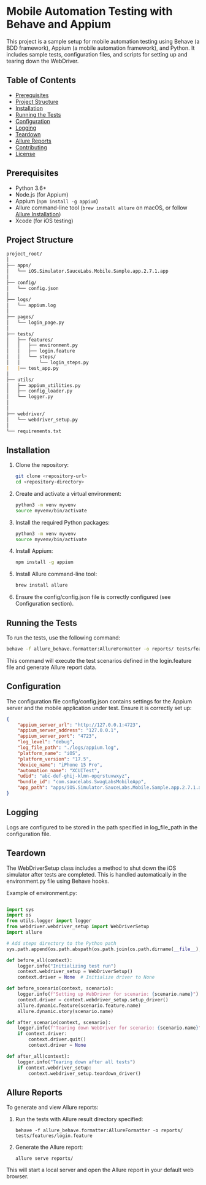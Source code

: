 # Mobile Automation Testing with Behave and Appium

This project is a sample setup for mobile automation testing using Behave (a BDD framework), Appium (a mobile automation framework), and Python. It includes sample tests, configuration files, and scripts for setting up and tearing down the WebDriver.

## Table of Contents

- [Prerequisites](#prerequisites)
- [Project Structure](#project-structure)
- [Installation](#installation)
- [Running the Tests](#running-the-tests)
- [Configuration](#configuration)
- [Logging](#logging)
- [Teardown](#teardown)
- [Allure Reports](#allure-reports)
- [Contributing](#contributing)
- [License](#license)

## Prerequisites

- Python 3.6+
- Node.js (for Appium)
- Appium (`npm install -g appium`)
- Allure command-line tool (`brew install allure` on macOS, or follow [Allure Installation](https://docs.qameta.io/allure/#_installing_a_commandline))
- Xcode (for iOS testing)

## Project Structure

```markdown
project_root/
│
├── apps/
│   └── iOS.Simulator.SauceLabs.Mobile.Sample.app.2.7.1.app
│
├── config/
│   └── config.json
│
├── logs/
│   └── appium.log
│
├── pages/
│   └── login_page.py
│
├── tests/
│   ├── features/
│   │   ├── environment.py
│   │   ├── login.feature
│   │   └── steps/
│   │       └── login_steps.py
|   |── test_app.py   
│
├── utils/
│   ├── appium_utilities.py
│   ├── config_loader.py
│   └── logger.py
│   
│
├── webdriver/
│   └── webdriver_setup.py
│
└── requirements.txt
```

## Installation

1. Clone the repository:
    ```sh
    git clone <repository-url>
    cd <repository-directory>
    ```

2. Create and activate a virtual environment:
    ```sh
    python3 -m venv myvenv
    source myvenv/bin/activate
    ```

3. Install the required Python packages:
    ```sh
    python3 -m venv myvenv
    source myvenv/bin/activate
    ```

4. Install Appium:
    ```sh
    npm install -g appium
    ```

5. Install Allure command-line tool:
    ```sh
    brew install allure
    ```

6. Ensure the config/config.json file is correctly configured (see Configuration section).

## Running the Tests

To run the tests, use the following command:
```sh
behave -f allure_behave.formatter:AllureFormatter -o reports/ tests/features/login.feature
```
This command will execute the test scenarios defined in the login.feature file and generate Allure report data.

## Configuration
The configuration file config/config.json contains settings for the Appium server and the mobile application under test. Ensure it is correctly set up:
```json
{
    "appium_server_url": "http://127.0.0.1:4723",
    "appium_server_address": "127.0.0.1",
    "appium_server_port": "4723",
    "log_level": "debug",
    "log_file_path": "./logs/appium.log",
    "platform_name": "iOS",
    "platform_version": "17.5",
    "device_name": "iPhone 15 Pro",
    "automation_name": "XCUITest",
    "udid": "abc-def-ghij-klmn-opqrstuvwxyz",
    "bundle_id": "com.saucelabs.SwagLabsMobileApp",
    "app_path": "apps/iOS.Simulator.SauceLabs.Mobile.Sample.app.2.7.1.app"
}
```
## Logging
Logs are configured to be stored in the path specified in log_file_path in the configuration file. 

## Teardown
The WebDriverSetup class includes a method to shut down the iOS simulator after tests are completed. This is handled automatically in the environment.py file using Behave hooks.

Example of environment.py:
```python

import sys
import os
from utils.logger import logger
from webdriver.webdriver_setup import WebDriverSetup
import allure

# Add steps directory to the Python path
sys.path.append(os.path.abspath(os.path.join(os.path.dirname(__file__), 'steps')))

def before_all(context):
    logger.info("Initializing test run")
    context.webdriver_setup = WebDriverSetup()
    context.driver = None  # Initialize driver to None

def before_scenario(context, scenario):
    logger.info(f"Setting up WebDriver for scenario: {scenario.name}")
    context.driver = context.webdriver_setup.setup_driver()
    allure.dynamic.feature(scenario.feature.name)
    allure.dynamic.story(scenario.name)

def after_scenario(context, scenario):
    logger.info(f"Tearing down WebDriver for scenario: {scenario.name}")
    if context.driver:
        context.driver.quit()
        context.driver = None

def after_all(context):
    logger.info("Tearing down after all tests")
    if context.webdriver_setup:
        context.webdriver_setup.teardown_driver()


```

## Allure Reports

To generate and view Allure reports:

1. Run the tests with Allure result directory specified:

    ```shell
    behave -f allure_behave.formatter:AllureFormatter -o reports/ tests/features/login.feature
    ```
2. Generate the Allure report:
    ```shell
    allure serve reports/
    ```
This will start a local server and open the Allure report in your default web browser.


